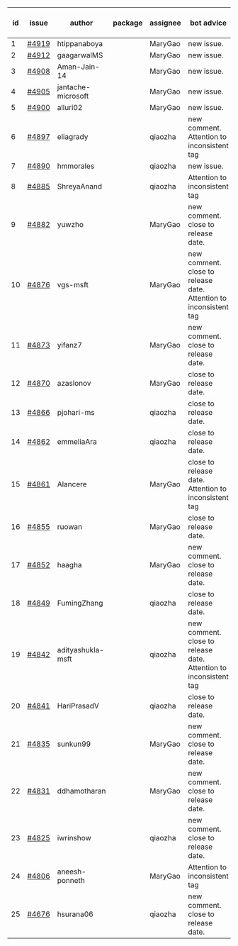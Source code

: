 | id | issue | author | package | assignee | bot advice | created date of issue | target release date | date from target |
| ------ | ------ | ------ | ------ | ------ | ------ | ------ | ------ | :-----: |
| 1 | [#4919](https://github.com/Azure/sdk-release-request/issues/4919) | htippanaboya |  | MaryGao | new issue. | 01-24 | 02-23 |  |
| 2 | [#4912](https://github.com/Azure/sdk-release-request/issues/4912) | gaagarwalMS |  | MaryGao | new issue. | 01-23 | 02-23 |  |
| 3 | [#4908](https://github.com/Azure/sdk-release-request/issues/4908) | Aman-Jain-14 |  | MaryGao | new issue. | 01-22 | 02-23 |  |
| 4 | [#4905](https://github.com/Azure/sdk-release-request/issues/4905) | jantache-microsoft |  | MaryGao | new issue. | 01-22 | 02-23 |  |
| 5 | [#4900](https://github.com/Azure/sdk-release-request/issues/4900) | alluri02 |  | MaryGao | new issue. | 01-22 | 02-23 |  |
| 6 | [#4897](https://github.com/Azure/sdk-release-request/issues/4897) | eliagrady |  | qiaozha | new comment. Attention to inconsistent tag | 01-18 | 02-23 |  |
| 7 | [#4890](https://github.com/Azure/sdk-release-request/issues/4890) | hmmorales |  | qiaozha | new issue. | 01-16 | 02-23 |  |
| 8 | [#4885](https://github.com/Azure/sdk-release-request/issues/4885) | ShreyaAnand |  | qiaozha | Attention to inconsistent tag | 01-15 | 02-23 |  |
| 9 | [#4882](https://github.com/Azure/sdk-release-request/issues/4882) | yuwzho |  | MaryGao | new comment. close to release date.  | 01-10 | 01-26 | 0 |
| 10 | [#4876](https://github.com/Azure/sdk-release-request/issues/4876) | vgs-msft |  | MaryGao | new comment. close to release date.  Attention to inconsistent tag | 01-09 | 01-26 | 0 |
| 11 | [#4873](https://github.com/Azure/sdk-release-request/issues/4873) | yifanz7 |  | MaryGao | new comment. close to release date.  | 01-09 | 01-26 | 0 |
| 12 | [#4870](https://github.com/Azure/sdk-release-request/issues/4870) | azaslonov |  | MaryGao | close to release date.  | 01-08 | 01-26 | 0 |
| 13 | [#4866](https://github.com/Azure/sdk-release-request/issues/4866) | pjohari-ms |  | qiaozha | close to release date.  | 01-06 | 01-26 | 0 |
| 14 | [#4862](https://github.com/Azure/sdk-release-request/issues/4862) | emmeliaAra |  | qiaozha | close to release date.  | 01-02 | 01-26 | 0 |
| 15 | [#4861](https://github.com/Azure/sdk-release-request/issues/4861) | Alancere |  | MaryGao | close to release date.  Attention to inconsistent tag | 12-27 | 01-26 | 0 |
| 16 | [#4855](https://github.com/Azure/sdk-release-request/issues/4855) | ruowan |  | MaryGao | close to release date.  | 12-27 | 01-26 | 0 |
| 17 | [#4852](https://github.com/Azure/sdk-release-request/issues/4852) | haagha |  | MaryGao | new comment. close to release date.  | 12-26 | 01-26 | 0 |
| 18 | [#4849](https://github.com/Azure/sdk-release-request/issues/4849) | FumingZhang |  | qiaozha | close to release date.  | 12-21 | 01-26 | 0 |
| 19 | [#4842](https://github.com/Azure/sdk-release-request/issues/4842) | adityashukla-msft |  | qiaozha | new comment. close to release date.  Attention to inconsistent tag | 12-20 | 01-26 | 0 |
| 20 | [#4841](https://github.com/Azure/sdk-release-request/issues/4841) | HariPrasadV |  | qiaozha | close to release date.  | 12-18 | 01-26 | 0 |
| 21 | [#4835](https://github.com/Azure/sdk-release-request/issues/4835) | sunkun99 |  | MaryGao | new comment. close to release date.  | 12-15 | 01-26 | 0 |
| 22 | [#4831](https://github.com/Azure/sdk-release-request/issues/4831) | ddhamotharan |  | MaryGao | new comment. close to release date.  | 12-12 | 01-26 | 0 |
| 23 | [#4825](https://github.com/Azure/sdk-release-request/issues/4825) | iwrinshow |  | qiaozha | new comment. close to release date.  | 12-08 | 01-26 | 0 |
| 24 | [#4806](https://github.com/Azure/sdk-release-request/issues/4806) | aneesh-ponneth |  | MaryGao | Attention to inconsistent tag | 11-29 | 02-23 |  |
| 25 | [#4676](https://github.com/Azure/sdk-release-request/issues/4676) | hsurana06 |  | qiaozha | new comment. close to release date.  | 10-23 | 01-26 | 0 |

